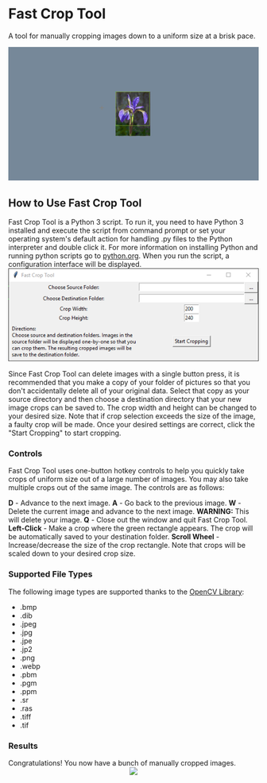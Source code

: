 # Fast Crop Tool
A tool for manually cropping images down to a uniform size at a brisk pace.

<center><img src="https://raw.githubusercontent.com/No-Life-King/fast_crop_tool/master/user_guide_images/demo.gif"/></center>

<h2>How to Use Fast Crop Tool</h2>
Fast Crop Tool is a Python 3 script. To run it, you need to have Python 3 installed and execute the script from command prompt or set your operating system's default action for handling .py files to the Python interpreter and double click it. For more information on installing Python and running python scripts go to <a href="https://www.python.org/">python.org</a>. When you run the script, a configuration interface will be displayed. 

<center><img src="https://raw.githubusercontent.com/No-Life-King/fast_crop_tool/master/user_guide_images/configuration_interface.png"/></center>

Since Fast Crop Tool can delete images with a single button press, it is recommended that you make a copy of your folder of pictures so that you don't accidentally delete all of your original data. Select that copy as your source directory and then choose a destination directory that your new image crops can be saved to. The crop width and height can be changed to your desired size. Note that if crop selection exceeds the size of the image, a faulty crop will be made. Once your desired settings are correct, click the "Start Cropping" to start cropping. 

<h3>Controls</h3>
Fast Crop Tool uses one-button hotkey controls to help you quickly take crops of uniform size out of a large number of images. You may also take multiple crops out of the same image. The controls are as follows:

<b>D</b> - Advance to the next image.
<b>A</b> - Go back to the previous image.
<b>W</b> - Delete the current image and advance to the next image. <b>WARNING:</b> This will delete your image.
<b>Q</b> - Close out the window and quit Fast Crop Tool.
<b>Left-Click</b> - Make a crop where the green rectangle appears. The crop will be automatically saved to your destination folder.
<b>Scroll Wheel</b> - Increase/decrease the size of the crop rectangle. Note that crops will be scaled down to your desired crop size.

<h3>Supported File Types</h3>
The following image types are supported thanks to the <a href="https://opencv.org/">OpenCV Library</a>:
<ul>
  <li>.bmp</li>
  <li>.dib</li>
  <li>.jpeg</li>
  <li>.jpg</li>
  <li>.jpe</li>
  <li>.jp2</li>
  <li>.png</li>
  <li>.webp</li>
  <li>.pbm</li>
  <li>.pgm</li>
  <li>.ppm</li>
  <li>.sr</li>
  <li>.ras</li>
  <li>.tiff</li>
  <li>.tif</li>
</ul>

<h3>Results</h3>
Congratulations! You now have a bunch of manually cropped images.
<center><img src="https://raw.githubusercontent.com/No-Life-King/fast_crop_tool/master/user_guide_images/iris_crops.gif"/></center>
